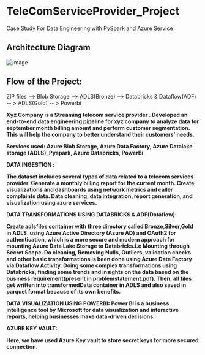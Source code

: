 # TeleComServiceProvider_Project
Case Study For Data Engineering  with PySpark and Azure Service
## Architecture Diagram
![image](https://github.com/Shubhambhosale0411/TeleComServiceProvider_Project/assets/90494573/e0f62cfa-4bd9-4327-a633-7d362605a706)
## Flow of the Project:

ZIP files --> Blob Storage --> ADLS(Bronze) --> Databricks & Dataflow(ADF) -- > ADLS(Gold) -- > Powerbi

<B>
Xyz Company is a Streaming telecom service provider . 
Developed an end-to-end data engineering pipeline for xyz company to analyze data for september month billing amount and perform customer segmentation. 
This will help the company to better understand their customers' needs.

Services used: Azure Blob Storage, Azure Data Factory, Azure Datalake storage (ADLS), Pyspark, Azure Databricks, PowerBi

DATA INGESTION :

The dataset includes several types of data related to a telecom services provider.
Generate a monthly billing report for the current month.
Create visualizations and dashboards using network metrics and caller complaints data.
Data cleaning, data integration, report generation, and visualization using azure services.

DATA TRANSFORMATIONS USING DATABRICKS & ADF(Dataflow):

Create adlsfiles container with three directory called Bronze,Silver,Gold in ADLS.
 using Azure Active Directory (Azure AD) and OAuth2 for authentication, which is a more secure and modern approach for mounting Azure Data Lake Storage to Databricks.i.e Mounting through Secret Scope.
Do cleaning, Removing Nulls, Outliers, validation checks and other basic transformations is been done using Azure Data Factory via Dataflow Activity. 
Doing some complex transformations using Databricks, finding some trends and insights on the data based on the business requirement(present in problemstatement.pdf).
Then, all files get written into transformedData container in ADLS and also saved in parquet format because of its own benefits.

DATA VISUALIZATION USING POWERBI: 
Power BI is a business intelligence tool by Microsoft for data visualization and interactive reports, 
helping businesses make data-driven decisions. 

AZURE KEY VAULT:

Here, we have used Azure Key vault to store secret keys for more secured connection.   
